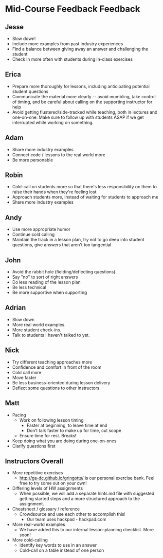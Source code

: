 # Mid-Course Feedback Feedback


## Jesse

- Slow down!
- Include more examples from past industry experiences
- Find a balance between giving away an answer and challenging the student
- Check in more often with students during in-class exercises

## Erica

- Prepare more thoroughly for lessons, including anticipating potential student questions
- Communicate the material more clearly -- avoid mumbling, take control of timing, and be careful about calling on the supporting instructor for help
- Avoid getting flustered/side-tracked while teaching, both in lectures and one-on-one. Make sure to follow up with students ASAP if we get interrupted while working on something.

## Adam

- Share more industry examples
- Connect code / lessons to the real world more
- Be more personable

## Robin

- Cold-call on students more so that there's less responsibility on them to raise their hands when they're feeling lost
- Approach students more, instead of waiting for students to approach me
- Share more industry examples

## Andy

- Use more appropriate humor
- Continue cold calling
- Maintain the track in a lesson plan, try not to go deep into student questions, give answers that aren't too tangential

## John

- Avoid the rabbit hole (fielding/deflecting questions)
- Say "no" to sort of right answers
- Do less reading of the lesson plan
- Be less technical
- Be more supportive when supporting

## Adrian

- Slow down
- More real world examples.
- More student check-ins.
- Talk to students I haven't talked to yet.

## Nick

- Try different teaching approaches more
- Confidence and comfort in front of the room
- Cold call more
- Move faster
- Be less business-oriented during lesson delivery
- Deflect some questions to other instructors

## Matt

- Pacing
  - Work on following lesson timing
    - Faster at beginning, to leave time at end
    - Don't talk faster to make up for time, cut scope
  - Ensure time for rest.  Breaks!
- Keep doing what you are doing during one-on-ones
- Clarify questions first

## Instructors Overall

- More repetitive exercises
  - http://ga-dc.github.io/gringotts/ is our personal exercise bank. Feel free to try some out on your own!
- Differing levels of HW assignments
  - When possible, we will add a separate hints.md file with suggested getting started steps and a more structured approach to the assignment.
- Cheatsheet / glossary / reference
  - Crowdsource and use each other to accomplish this!
    - Our team uses hackpad - hackpad.com
- More real-world examples
  - We have added this to our internal lesson-planning checklist. More soon!
- More cold-calling
  - Identify key words to use in an answer
  - Cold-call on a table instead of one person

